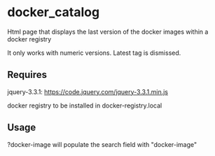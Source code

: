 # docker_catalog
Html page that displays the last version of the docker images within a docker registry

It only works with numeric versions. Latest tag is dismissed.

## Requires
jquery-3.3.1: https://code.jquery.com/jquery-3.3.1.min.js

docker registry to be installed in docker-registry.local

## Usage
?docker-image will populate the search field with "docker-image"

